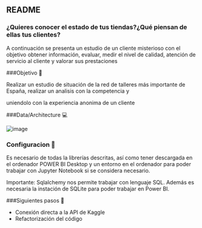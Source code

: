 ## README

### ¿Quieres conocer el estado de tus tiendas?¿Qué piensan de ellas tus clientes? 

A continuación se presenta un estudio de un cliente misterioso con el objetivo obtener información, evaluar, medir el nivel de calidad, atención de servicio al cliente 
y valorar sus prestaciones

###Objetivo 🏃

Realizar un estudio de situación de la red de talleres más importante de España, realizar un analisis con la competencia y

uniendolo con la experiencia anonima de un cliente 


###Data/Architecture 💻

![image](https://user-images.githubusercontent.com/102686594/201361603-b4e72693-05b6-4cb5-a717-47e2ce7c7916.png)




### Configuracion 🔧
Es necesario de todas la librerías descritas, así como tener descargada en el ordenador POWER BI Desktop y un entorno en el ordenador para poder trabajar con Jupyter Notebook si se considera necesario.

Importante: Sqlalchemy nos permite trabajar con lenguaje SQL. Además es necesaria la instación de SQLite para poder trabajar en Power BI. 

###Siguientes pasos 🙈
- Conexión directa a la API de Kaggle
- Refactorización del código
